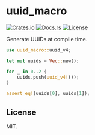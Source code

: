 uuid\_macro
===========

[![Crates.io](https://img.shields.io/crates/v/uuid_macro.svg)](https://crates.io/crates/uuid_macro)
[![Docs.rs](https://docs.rs/uuid_macro/badge.svg)](https://docs.rs/uuid_macro)
![License](https://img.shields.io/crates/l/uuid_macro.svg)

Generate UUIDs at compile time.

```rust
use uuid_macro::uuid_v4;

let mut uuids = Vec::new();

for _ in 0..2 {
    uuids.push(uuid_v4!());
}

assert_eq!(uuids[0], uuids[1]);
```

License
-------

MIT.
